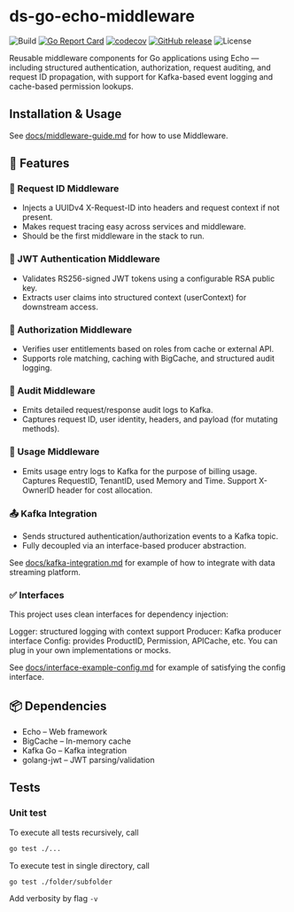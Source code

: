 # ds-go-echo-middleware

![Build](https://github.com/grasp-labs/ds-go-echo-middleware/actions/workflows/ci.yml/badge.svg)
[![Go Report Card](https://goreportcard.com/badge/github.com/grasp-labs/ds-go-echo-middleware)](https://goreportcard.com/report/github.com/grasp-labs/ds-go-echo-middleware)
[![codecov](https://codecov.io/gh/grasp-labs/ds-go-echo-middleware/branch/main/graph/badge.svg)](https://codecov.io/gh/grasp-labs/ds-go-echo-middleware)
[![GitHub release](https://img.shields.io/github/v/release/grasp-labs/ds-go-echo-middleware)](https://github.com/grasp-labs/ds-go-echo-middleware/releases)
![License](https://img.shields.io/github/license/grasp-labs/ds-go-echo-middleware)

Reusable middleware components for Go applications using Echo — including structured authentication, authorization, request auditing, and request ID propagation, with support for Kafka-based event logging and cache-based permission lookups.

## Installation & Usage

See [docs/middleware-guide.md](./docs/middleware-guide.md) for how to use Middleware.

## 🚀 Features

### 🧠 Request ID Middleware

- Injects a UUIDv4 X-Request-ID into headers and request context if not present.
- Makes request tracing easy across services and middleware. 
- Should be the first middleware in the stack to run.

### 🔑 JWT Authentication Middleware

- Validates RS256-signed JWT tokens using a configurable RSA public key.
- Extracts user claims into structured context (userContext) for downstream access.

### 🔐 Authorization Middleware

- Verifies user entitlements based on roles from cache or external API.
- Supports role matching, caching with BigCache, and structured audit logging.

### 🧾 Audit Middleware

- Emits detailed request/response audit logs to Kafka.
- Captures request ID, user identity, headers, and payload (for mutating methods).

### 🧾 Usage Middleware

- Emits usage entry logs to Kafka for the purpose of billing usage. Captures RequestID, TenantID, used Memory and Time. Support X-OwnerID header for cost allocation.

### 📤 Kafka Integration

- Sends structured authentication/authorization events to a Kafka topic.
- Fully decoupled via an interface-based producer abstraction.

See [docs/kafka-integration.md](./docs/kafka-integration.md) for example of how to integrate with data streaming platform.

### ✅ Interfaces

This project uses clean interfaces for dependency injection:

Logger: structured logging with context support
Producer: Kafka producer interface
Config: provides ProductID, Permission, APICache, etc.
You can plug in your own implementations or mocks.

See [docs/interface-example-config.md](./docs/interface-example-config.md) for example of satisfying the config interface.

## 📦 Dependencies

- Echo – Web framework
- BigCache – In-memory cache
- Kafka Go – Kafka integration
- golang-jwt – JWT parsing/validation

## Tests

### Unit test

To execute all tests recursively, call

```bash
go test ./... 
```


To execute test in single directory, call

```bash
go test ./folder/subfolder
```

Add verbosity by flag `-v`
